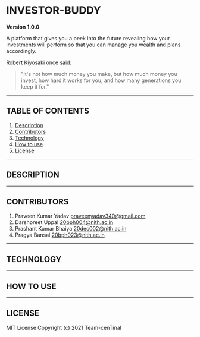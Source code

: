 # INVESTOR-BUDDY

**Version 1.0.0**

A platform that gives you a peek into the future revealing how your investments will perform so that you can manage you 
wealth and plans accordingly.

Robert Kiyosaki once said:
>"It's not how much money you make,
>but how much money you invest,
>how hard it works for you,
>and how many generations you keep it for."

---

## TABLE OF CONTENTS

1. [Description](#description)
2. [Contributors](#contributors)
3. [Technology](#technology)
4. [How to use](#how-to-use)
5. [License](#license)

---
<a name="description"></a>
## DESCRIPTION

---
<a name="contributors"></a>
## CONTRIBUTORS

1. Praveen Kumar Yadav praveenyadav340@gmail.com
2. Darshpreet Uppal 20bph004@nith.ac.in
3. Prashant Kumar Bhaiya 20dec002@nith.ac.in
4. Pragya Bansal 20bph023@nith.ac.in

---
<a name="technology"></a>
## TECHNOLOGY

---
<a name="how-to-use"></a>
## HOW TO USE

---
<a name="license"></a>
## LICENSE

MIT License
Copyright (c) 2021 Team-cenTinal
